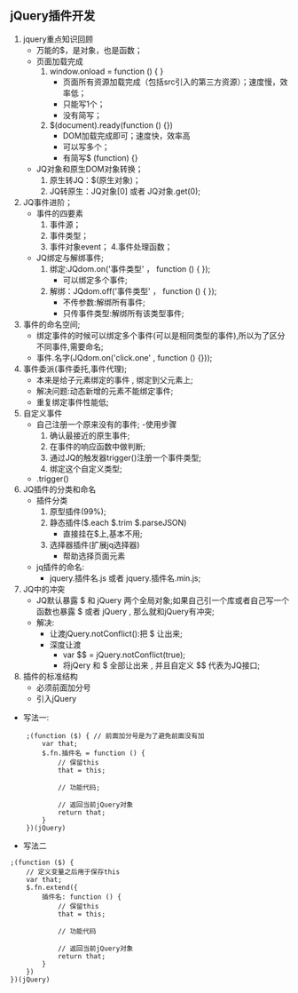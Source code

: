 ## jQuery插件开发
1. jquery重点知识回顾
    - 万能的$，是对象，也是函数；
    - 页面加载完成
        1. window.onload = function () { }
            - 页面所有资源加载完成（包括src引入的第三方资源）；速度慢，效率低；
            - 只能写1个；
            - 没有简写；
        2. $(document).ready(function () {})
            - DOM加载完成即可；速度快，效率高
            - 可以写多个；
            - 有简写$ (function) {}
    - JQ对象和原生DOM对象转换；
        1. 原生转JQ：$(原生对象)；
        2. JQ转原生：JQ对象[0] 或者 JQ对象.get(0);
2. JQ事件进阶；
    - 事件的四要素
        1. 事件源；
        2. 事件类型；
        3. 事件对象event；
        4.事件处理函数；
    - JQ绑定与解绑事件;
        1. 绑定:JQdom.on('事件类型' ， function () { });
            - 可以绑定多个事件;
        2. 解绑：JQdom.off('事件类型' ， function () { });
            - 不传参数:解绑所有事件;
            - 只传事件类型:解绑所有该类型事件;
3. 事件的命名空间;
    - 绑定事件的时候可以绑定多个事件(可以是相同类型的事件),所以为了区分不同事件,需要命名;
    - 事件.名字(JQdom.on('click.one' , function () {}));
4. 事件委派(事件委托,事件代理);
    - 本来是给子元素绑定的事件 , 绑定到父元素上;
    - 解决问题:动态新增的元素不能绑定事件;
    - 重复绑定事件性能低;
5. 自定义事件
    - 自己注册一个原来没有的事件;
     -使用步骤
        1. 确认最接近的原生事件;
        2. 在事件的响应函数中做判断;
        3. 通过JQ的触发器trigger()注册一个事件类型;
        4. 绑定这个自定义类型;
    - .trigger()
6. JQ插件的分类和命名
    - 插件分类
        1. 原型插件(99%);
        2. 静态插件($.each  $.trim  $.parseJSON)
            - 直接挂在$上,基本不用;
        3. 选择器插件(扩展jq选择器)
            - 帮助选择页面元素
    - jq插件的命名:
        - jquery.插件名.js 或者 jquery.插件名.min.js;
7. JQ中的冲突
    - JQ默认暴露 $ 和 jQuery 两个全局对象;如果自己引一个库或者自己写一个函数也暴露 $ 或者 jQuery , 那么就和jQuery有冲突;
    - 解决:
        - 让渡jQuery.notConflict():把 $ 让出来;
        - 深度让渡
            - var $$ = jQuery.notConflict(true);
            - 将jQery 和 $ 全部让出来 , 并且自定义 $$ 代表为JQ接口;
8. 插件的标准结构
    - 必须前面加分号
    - 引入jQuery
    
- 写法一:
```
    ;(function ($) { // 前面加分号是为了避免前面没有加
        var that;
        $.fn.插件名 = function () {
            // 保留this
            that = this;

            // 功能代码;

            // 返回当前jQuery对象
            return that;
        }
    })(jQuery)
```
- 写法二
```
;(function ($) {
    // 定义变量之后用于保存this
    var that;
    $.fn.extend({
        插件名: function () {
            // 保留this
            that = this;

            // 功能代码

            // 返回当前jQuery对象
            return that;
        }
    })
})(jQuery)
```

